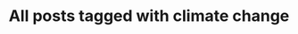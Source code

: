 ---
layout: tag
title: "All posts tagged with climate change"
permalink: /weblog/tags/climate-change/
taxonomy: climate change
---